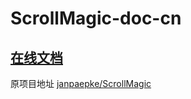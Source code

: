 # ScrollMagic-doc-cn
[在线文档](http://5-say.github.io/ScrollMagic-doc-cn/)
---
原项目地址 [janpaepke/ScrollMagic](https://github.com/janpaepke/ScrollMagic)